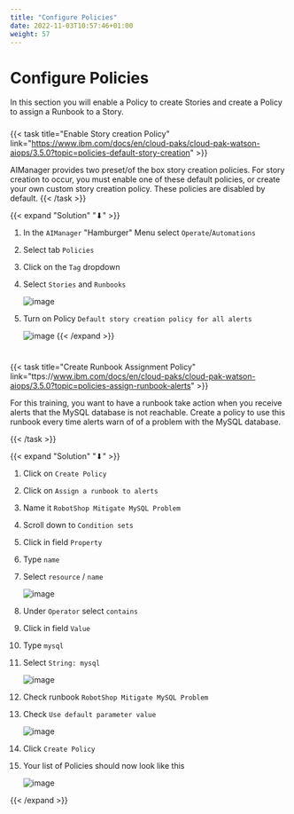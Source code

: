```yaml
---
title: "Configure Policies"
date: 2022-11-03T10:57:46+01:00
weight: 57
---
```


# Configure Policies

In this section you will enable a Policy to create Stories and create a Policy to assign a Runbook to a Story.

###

{{< task title="Enable Story creation Policy" link="https://www.ibm.com/docs/en/cloud-paks/cloud-pak-watson-aiops/3.5.0?topic=policies-default-story-creation" >}}



AIManager provides two preset/of the box story creation policies. For story creation to occur, you must enable one of these default policies, or create your own custom story creation policy. These policies are disabled by default.
{{< /task >}}


{{< expand "Solution" "⬇" >}}




1. In the `AIManager` "Hamburger" Menu select `Operate`/`Automations`
1. Select tab `Policies`
1. Click on the `Tag` dropdown
1. Select `Stories` and `Runbooks`

	![image](/cp4waiops-training/pics/33_policy.png)

1. Turn on Policy `Default story creation policy for all alerts` 

	![image](/cp4waiops-training/pics/34_policy.png)
{{< /expand >}}

#


{{< task title="Create Runbook Assignment Policy" link="ttps://www.ibm.com/docs/en/cloud-paks/cloud-pak-watson-aiops/3.5.0?topic=policies-assign-runbook-alerts" >}}



For this training, you want to have a runbook take action when you receive alerts that the MySQL database is not reachable. 
Create a policy to use this runbook every time alerts warn of of a problem with the MySQL database.



{{< /task >}}

{{< expand "Solution" "⬇" >}}





1. Click on `Create Policy`
1. Click on `Assign a runbook to alerts`
1. Name it `RobotShop Mitigate MySQL Problem`
1. Scroll down to `Condition sets`
1. Click in field  `Property`
1. Type `name`
1. Select `resource` / `name`

	![image](/cp4waiops-training/pics/35_runbook.png)

1. Under `Operator` select `contains`
1. Click in field  `Value`
1. Type `mysql`
1. Select `String: mysql`

	![image](/cp4waiops-training/pics/36_runbook.png)


1. Check runbook `RobotShop Mitigate MySQL Problem`
1. Check `Use default parameter value`


	![image](/cp4waiops-training/pics/37_runbook.png)

1. Click `Create Policy`

1. Your list of Policies should now look like this

	![image](/cp4waiops-training/pics/38_runbook.png)


{{< /expand >}}